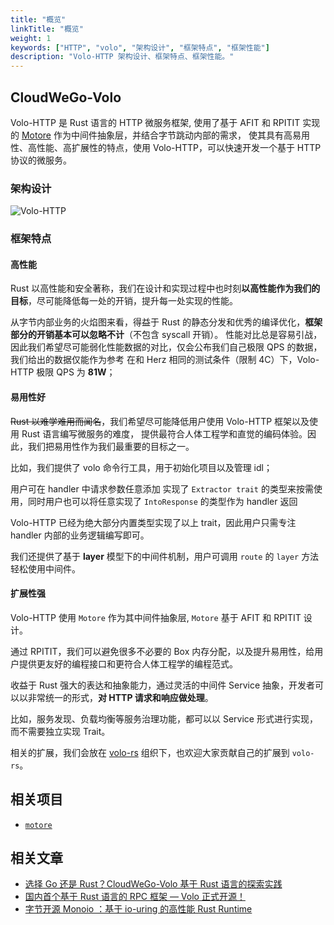 ```yaml
---
title: "概览"
linkTitle: "概览"
weight: 1
keywords: ["HTTP", "volo", "架构设计", "框架特点", "框架性能"]
description: "Volo-HTTP 架构设计、框架特点、框架性能。"
---
```


## CloudWeGo-Volo

Volo-HTTP 是 Rust 语言的 HTTP 微服务框架, 使用了基于 AFIT 和 RPITIT 实现的 [Motore](https://github.com/cloudwego/motore) 作为中间件抽象层，并结合字节跳动内部的需求，
使其具有高易用性、高性能、高扩展性的特点，使用 Volo-HTTP，可以快速开发一个基于 HTTP 协议的微服务。

###  架构设计

![Volo-HTTP](/img/docs/volo-http-architecture.svg)

###  框架特点

#### 高性能

  Rust 以高性能和安全著称，我们在设计和实现过程中也时刻**以高性能作为我们的目标**，尽可能降低每一处的开销，提升每一处实现的性能。

  从字节内部业务的火焰图来看，得益于 Rust 的静态分发和优秀的编译优化，**框架部分的开销基本可以忽略不计**（不包含 syscall 开销）。
  性能对比总是容易引战，因此我们希望尽可能弱化性能数据的对比，仅会公布我们自己极限 QPS 的数据，我们给出的数据仅能作为参考
  在和 Herz 相同的测试条件（限制 4C）下，Volo-HTTP 极限 QPS 为 **81W**；

#### 易用性好

  ~~Rust 以难学难用而闻名~~，我们希望尽可能降低用户使用 Volo-HTTP 框架以及使用 Rust 语言编写微服务的难度，
  提供最符合人体工程学和直觉的编码体验。因此，我们把易用性作为我们最重要的目标之一。

  比如，我们提供了 volo 命令行工具，用于初始化项目以及管理 idl； 

  用户可在 handler 中请求参数任意添加 实现了 `Extractor trait` 的类型来按需使用，同时用户也可以将任意实现了 `IntoResponse` 的类型作为 handler 返回

  Volo-HTTP 已经为绝大部分内置类型实现了以上 trait，因此用户只需专注 handler 内部的业务逻辑编写即可。

  我们还提供了基于 **layer** 模型下的中间件机制，用户可调用 `route` 的 `layer` 方法轻松使用中间件。


#### 扩展性强

  Volo-HTTP 使用 `Motore` 作为其中间件抽象层, `Motore` 基于 AFIT 和 RPITIT 设计。

  通过 RPITIT，我们可以避免很多不必要的 Box 内存分配，以及提升易用性，给用户提供更友好的编程接口和更符合人体工程学的编程范式。

  收益于 Rust 强大的表达和抽象能力，通过灵活的中间件 Service 抽象，开发者可以以非常统一的形式，**对 HTTP 请求和响应做处理**。

  比如，服务发现、负载均衡等服务治理功能，都可以以 Service 形式进行实现，而不需要独立实现 Trait。

  相关的扩展，我们会放在 [volo-rs](https://github.com/volo-rs) 组织下，也欢迎大家贡献自己的扩展到 `volo-rs`。
    
## 相关项目

- [`motore`](https://github.com/cloudwego/motore)

## 相关文章

- [选择 Go 还是 Rust？CloudWeGo-Volo 基于 Rust 语言的探索实践](https://www.cloudwego.io/zh/blog/2022/09/06/%E9%80%89%E6%8B%A9-go-%E8%BF%98%E6%98%AF-rustcloudwego-volo-%E5%9F%BA%E4%BA%8E-rust-%E8%AF%AD%E8%A8%80%E7%9A%84%E6%8E%A2%E7%B4%A2%E5%AE%9E%E8%B7%B5/)
- [国内首个基于 Rust 语言的 RPC 框架 — Volo 正式开源！](https://www.cloudwego.io/zh/blog/2022/08/30/%E5%9B%BD%E5%86%85%E9%A6%96%E4%B8%AA%E5%9F%BA%E4%BA%8E-rust-%E8%AF%AD%E8%A8%80%E7%9A%84-rpc-%E6%A1%86%E6%9E%B6-volo-%E6%AD%A3%E5%BC%8F%E5%BC%80%E6%BA%90/)
- [字节开源 Monoio ：基于 io-uring 的高性能 Rust Runtime](https://www.cloudwego.io/zh/blog/2023/04/17/%E5%AD%97%E8%8A%82%E5%BC%80%E6%BA%90-monoio-%E5%9F%BA%E4%BA%8E-io-uring-%E7%9A%84%E9%AB%98%E6%80%A7%E8%83%BD-rust-runtime/)
